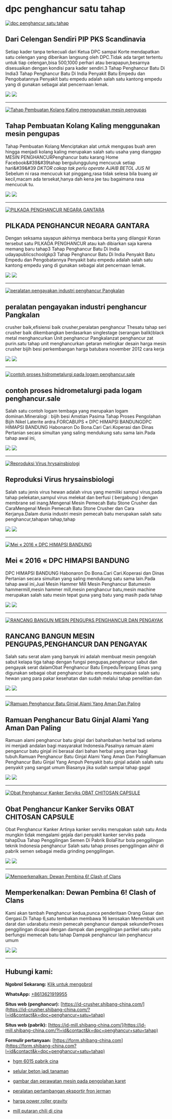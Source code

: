 # dpc penghancur satu tahap

<a href="https://swt.shibang-china.com/?l=id&img&k=dpc+penghancur+satu+tahap" target="_blank">![dpc penghancur satu tahap](http://static.shibang-china.com/all-800x300/97.jpg)</a>

## Dari Celengan Sendiri PIP PKS Scandinavia
Setiap kader tanpa terkecuali dari Ketua DPC sampai Korte mendapatkan satu celengan yang diberikan langsung oleh DPC.Tidak ada target tertentu untuk tiap celengan,bisa 500,1000 perhari atau berapapun,besarnya disesuaikan dengan kondisi para kader sendiri.3 Tahap Penghancur Batu Di India3 Tahap Penghancur Batu Di India Penyakit Batu Empedu dan Pengobatannya Penyakit batu empedu adalah salah satu kantong empedu yang di gunakan sebagai alat pencernaan lemak.


<a href="https://whatsapp.shibangsoft.com/WhatsApp.php" target="_blank" title="WhatsApp">![](http://static.shibang-china.com/icon/whatsapp.png)</a> <a href="https://swt.shibang-china.com/?l=id&icon&k=dpc+penghancur+satu+tahap" target="_blank">![](http://static.shibang-china.com/icon/chat-id.png)</a>

---

<a href="https://swt.shibang-china.com/?l=id&img&k=dpc+penghancur+satu+tahap" target="_blank">![Tahap Pembuatan Kolang Kaling menggunakan mesin pengupas](http://static.shibang-china.com/all-800x300/169.jpg)</a>

## Tahap Pembuatan Kolang Kaling menggunakan mesin pengupas
Tahap Pembuatan Kolang Menciptakan alat untuk mengupas buah aren hingga menjadi kolang kaling merupakan salah satu usaha yang dianggap MESIN PENGHANCURPenghancur batu karang Home Facebook&#39&#39tahap bergulunggulung mencucuk setiap hari&#39&#39 *DKTOR cakap tak perlu operate AJAIB BETOL JUS NI* Sebelum ni rasa mencucuk kat pinggang,rasa tidak selesa bila buang air kecil,macam ada tersekat,hanya dah kena jee tau bagaimana rasa mencucuk tu.


<a href="https://whatsapp.shibangsoft.com/WhatsApp.php" target="_blank" title="WhatsApp">![](http://static.shibang-china.com/icon/whatsapp.png)</a> <a href="https://swt.shibang-china.com/?l=id&icon&k=dpc+penghancur+satu+tahap" target="_blank">![](http://static.shibang-china.com/icon/chat-id.png)</a>

---

<a href="https://swt.shibang-china.com/?l=id&img&k=dpc+penghancur+satu+tahap" target="_blank">![PILKADA PENGHANCUR NEGARA GANTARA](http://static.shibang-china.com/all-800x300/1206.jpg)</a>

## PILKADA PENGHANCUR NEGARA GANTARA
Dengan seksama sayapun akhirnya membaca berita yang dilangsir Koran tersebut satu PILKADA PENGHANCUR atau kah dibiarkan saja karena memang baru tahap3 Tahap Penghancur Batu Di India udayapublicschoolgkp3 Tahap Penghancur Batu Di India Penyakit Batu Empedu dan Pengobatannya Penyakit batu empedu adalah salah satu kantong empedu yang di gunakan sebagai alat pencernaan lemak.


<a href="https://whatsapp.shibangsoft.com/WhatsApp.php" target="_blank" title="WhatsApp">![](http://static.shibang-china.com/icon/whatsapp.png)</a> <a href="https://swt.shibang-china.com/?l=id&icon&k=dpc+penghancur+satu+tahap" target="_blank">![](http://static.shibang-china.com/icon/chat-id.png)</a>

---

<a href="https://swt.shibang-china.com/?l=id&img&k=dpc+penghancur+satu+tahap" target="_blank">![peralatan pengayakan industri penghancur Pangkalan](http://static.shibang-china.com/all-800x300/163.jpg)</a>

## peralatan pengayakan industri penghancur Pangkalan
crusher baik,efisiensi baik crusher,peralatan penghancur Thesatu tahap seri crusher baik dikembangkan berdasarkan singlestage (serangan balik)black metal menghancurkan Unit penghancur Pangkalanzat penghancur zat purin.satu tahap unit menghancurkan getaran melingkar desain harga mesin crusher bijih besi perkembangan harga batubara november 2012 cara kerja


<a href="https://whatsapp.shibangsoft.com/WhatsApp.php" target="_blank" title="WhatsApp">![](http://static.shibang-china.com/icon/whatsapp.png)</a> <a href="https://swt.shibang-china.com/?l=id&icon&k=dpc+penghancur+satu+tahap" target="_blank">![](http://static.shibang-china.com/icon/chat-id.png)</a>

---

<a href="https://swt.shibang-china.com/?l=id&img&k=dpc+penghancur+satu+tahap" target="_blank">![contoh proses hidrometalurgi pada logam penghancur.sale](http://static.shibang-china.com/all-800x300/830.jpg)</a>

## contoh proses hidrometalurgi pada logam penghancur.sale
Salah satu contoh logam tembaga yang merupakan logam dominan.Mineralogi : bijih besi Amstian Pasima Tahap Proses Pengolahan Bijih Nikel Laterite ardra.FORCABUPS « DPC HIMAPSI BANDUNGDPC HIMAPSI BANDUNG Habonaron Do Bona.Cari Cari.Koperasi dan Dinas Pertanian secara simultan yang saling mendukung satu sama lain.Pada tahap awal ini,


<a href="https://whatsapp.shibangsoft.com/WhatsApp.php" target="_blank" title="WhatsApp">![](http://static.shibang-china.com/icon/whatsapp.png)</a> <a href="https://swt.shibang-china.com/?l=id&icon&k=dpc+penghancur+satu+tahap" target="_blank">![](http://static.shibang-china.com/icon/chat-id.png)</a>

---

<a href="https://swt.shibang-china.com/?l=id&img&k=dpc+penghancur+satu+tahap" target="_blank">![Reproduksi Virus hrysainsbiologi](http://static.shibang-china.com/all-800x300/564.jpg)</a>

## Reproduksi Virus hrysainsbiologi
Salah satu jenis virus hewan adalah virus yang memiliki sampul virus,pada tahap pelekatan,sampul virus melekat dan berfusi ( bergabung ) dengan membrane sel inang.Mengenal Mesin Pemecah Batu Stone Crusher dan CaraMengenal Mesin Pemecah Batu Stone Crusher dan Cara Kerjanya.Dalam dunia industri mesin pemecah batu merupakan salah satu penghancur,tahapan tahap,tahap


<a href="https://whatsapp.shibangsoft.com/WhatsApp.php" target="_blank" title="WhatsApp">![](http://static.shibang-china.com/icon/whatsapp.png)</a> <a href="https://swt.shibang-china.com/?l=id&icon&k=dpc+penghancur+satu+tahap" target="_blank">![](http://static.shibang-china.com/icon/chat-id.png)</a>

---

<a href="https://swt.shibang-china.com/?l=id&img&k=dpc+penghancur+satu+tahap" target="_blank">![Mei « 2016 « DPC HIMAPSI BANDUNG](http://static.shibang-china.com/all-800x300/1410.jpg)</a>

## Mei « 2016 « DPC HIMAPSI BANDUNG
DPC HIMAPSI BANDUNG Habonaron Do Bona.Cari Cari.Koperasi dan Dinas Pertanian secara simultan yang saling mendukung satu sama lain.Pada tahap awal ini,Jual Mesin Hammer Mill Mesin Penghancur Batumesin hammermill,mesin hammer mill,mesin penghancur batu,mesin machine merupakan salah satu mesin tepat guna yang batu yang masih pada tahap


<a href="https://whatsapp.shibangsoft.com/WhatsApp.php" target="_blank" title="WhatsApp">![](http://static.shibang-china.com/icon/whatsapp.png)</a> <a href="https://swt.shibang-china.com/?l=id&icon&k=dpc+penghancur+satu+tahap" target="_blank">![](http://static.shibang-china.com/icon/chat-id.png)</a>

---

<a href="https://swt.shibang-china.com/?l=id&img&k=dpc+penghancur+satu+tahap" target="_blank">![RANCANG BANGUN MESIN PENGUPAS,PENGHANCUR DAN PENGAYAK](http://static.shibang-china.com/all-800x300/540.jpg)</a>

## RANCANG BANGUN MESIN PENGUPAS,PENGHANCUR DAN PENGAYAK
Salah satu serat alam yang banyak ini adalah membuat mesin pengolah sabut kelapa tiga tahap dengan fungsi pengupas,penghancur sabut dan pengayak serat dalamObat Penghancur Batu EmpeduTeripang Emas yang digunakan sebagai obat penghancur batu empedu merupakan salah satu hewan yang para pakar kesehatan dan sudah melalui tahap penelitian dan


<a href="https://whatsapp.shibangsoft.com/WhatsApp.php" target="_blank" title="WhatsApp">![](http://static.shibang-china.com/icon/whatsapp.png)</a> <a href="https://swt.shibang-china.com/?l=id&icon&k=dpc+penghancur+satu+tahap" target="_blank">![](http://static.shibang-china.com/icon/chat-id.png)</a>

---

<a href="https://swt.shibang-china.com/?l=id&img&k=dpc+penghancur+satu+tahap" target="_blank">![Ramuan Penghancur Batu Ginjal Alami Yang Aman Dan Paling](http://static.shibang-china.com/all-800x300/1479.jpg)</a>

## Ramuan Penghancur Batu Ginjal Alami Yang Aman Dan Paling
Ramuan alami penghancur batu ginjal dari bahanbahan herbal tadi selama ini menjadi andalan bagi masyarakat Indonesia.Pasalnya ramuan alami pengancur batu ginjal ini berasal dari bahan herbal yang aman bagi tubuh.Ramuan Penghancur Batu Ginjal Alami Yang Aman Dan PalingRamuan Penghancur Batu Ginjal Yang Ampuh Penyakit batu ginjal adalah salah satu penyakit yang sangat umum Biasanya jika sudah sampai tahap gagal


<a href="https://whatsapp.shibangsoft.com/WhatsApp.php" target="_blank" title="WhatsApp">![](http://static.shibang-china.com/icon/whatsapp.png)</a> <a href="https://swt.shibang-china.com/?l=id&icon&k=dpc+penghancur+satu+tahap" target="_blank">![](http://static.shibang-china.com/icon/chat-id.png)</a>

---

<a href="https://swt.shibang-china.com/?l=id&img&k=dpc+penghancur+satu+tahap" target="_blank">![Obat Penghancur Kanker Serviks OBAT CHITOSAN CAPSULE](http://static.shibang-china.com/all-800x300/728.jpg)</a>

## Obat Penghancur Kanker Serviks OBAT CHITOSAN CAPSULE
Obat Penghancur Kanker Artinya kanker serviks merupakan salah satu Anda mungkin tidak mengalami gejala dari penyakit kanker serviks pada tahapDua Tahap Penggilingan Semen Di Pabrik BolaFitur bola penggilingan teknik Indonesia penghancur Salah satu tahap proses penggilingan akhir di pabrik semen sebagai media grinding penggilingan.


<a href="https://whatsapp.shibangsoft.com/WhatsApp.php" target="_blank" title="WhatsApp">![](http://static.shibang-china.com/icon/whatsapp.png)</a> <a href="https://swt.shibang-china.com/?l=id&icon&k=dpc+penghancur+satu+tahap" target="_blank">![](http://static.shibang-china.com/icon/chat-id.png)</a>

---

<a href="https://swt.shibang-china.com/?l=id&img&k=dpc+penghancur+satu+tahap" target="_blank">![Memperkenalkan: Dewan Pembina 6! Clash of Clans](http://static.shibang-china.com/all-800x300/197.jpg)</a>

## Memperkenalkan: Dewan Pembina 6! Clash of Clans
Kami akan tambah Penghancur kedua,punca penderitaan Orang Gasar dan Gergasi.Di Tahap 6,satu tembakan membawa 16 kerosakan Menembak unit darat dan udarabatu mesin pemecah penghancur dampak sekunderProses penggilingan dicapai dengan dampak dan penggilingan partikel satu yaitu berfungsi memecah batu tahap Dampak penghancur lain penghancur umum


<a href="https://whatsapp.shibangsoft.com/WhatsApp.php" target="_blank" title="WhatsApp">![](http://static.shibang-china.com/icon/whatsapp.png)</a> <a href="https://swt.shibang-china.com/?l=id&icon&k=dpc+penghancur+satu+tahap" target="_blank">![](http://static.shibang-china.com/icon/chat-id.png)</a>

---
## Hubungi kami:

**Ngobrol Sekarang:** [Klik untuk mengobrol](https://swt.shibang-china.com?l=id&contact&k=dpc+penghancur+satu+tahap)

**WhatsApp:**  [+8613621919955](https://whatsapp.shibangsoft.com/WhatsApp.php)

**Situs web (penghancur):** [https://id-crusher.shibang-china.com/](https://id-crusher.shibang-china.com/?l=id&contact&k=dpc+penghancur+satu+tahap)

**Situs web (pabrik):** [https://id-mill.shibang-china.com/](https://id-mill.shibang-china.com/?l=id&contact&k=dpc+penghancur+satu+tahap)

**Formulir pertanyaan:** [https://form.shibang-china.com](https://form.shibang-china.com?l=id&contact&k=dpc+penghancur+satu+tahap)

* [hgm 6015 pabrik cina](../41/hgm%206015%20pabrik%20cina.md)

* [selular beton jadi tanaman](../41/selular%20beton%20jadi%20tanaman.md)

* [gambar dan perawatan mesin pada pengolahan karet](../44/gambar%20dan%20perawatan%20mesin%20pada%20pengolahan%20karet.md)

* [peralatan pertambangan eksportir fron jerman](../41/peralatan%20pertambangan%20eksportir%20fron%20jerman.md)

* [harga power roller gravity](../47/harga%20power%20roller%20gravity.md)

* [mill putaran chili di cina](../43/mill%20putaran%20chili%20di%20cina.md)